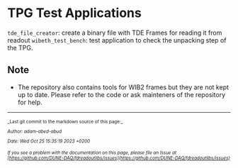 # TPG Test Applications

`tde_file_creator`: create a binary file with TDE Frames for reading it from readout
`wibeth_test_bench`: test application to check the unpacking step of the TPG. 


## Note
- The repository also contains tools for WIB2 frames but they are not kept up to date. Please refer to the code or ask mainteners of the repository for help. 


-----

<font size="1">
_Last git commit to the markdown source of this page:_


_Author: adam-abed-abud_

_Date: Wed Oct 25 15:35:19 2023 +0200_

_If you see a problem with the documentation on this page, please file an Issue at [https://github.com/DUNE-DAQ/fdreadoutlibs/issues](https://github.com/DUNE-DAQ/fdreadoutlibs/issues)_
</font>
